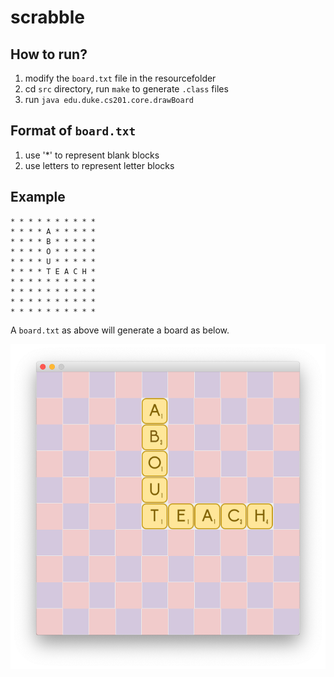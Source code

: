 # scrabble

## How to run?
1. modify the `board.txt` file in the resourcefolder
2. cd `src` directory, run `make` to generate `.class` files
3. run `java edu.duke.cs201.core.drawBoard`

## Format of `board.txt`
1. use '*' to represent blank blocks
2. use letters to represent letter blocks

## Example

```
* * * * * * * * * *
* * * * A * * * * *
* * * * B * * * * *
* * * * O * * * * *
* * * * U * * * * *
* * * * T E A C H *
* * * * * * * * * *
* * * * * * * * * *
* * * * * * * * * *
* * * * * * * * * *
```

A `board.txt` as above will generate a board as below.

![board](board.png)
